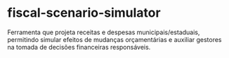 # fiscal-scenario-simulator
Ferramenta que projeta receitas e despesas municipais/estaduais, permitindo simular efeitos de mudanças orçamentárias e auxiliar gestores na tomada de decisões financeiras responsáveis.
